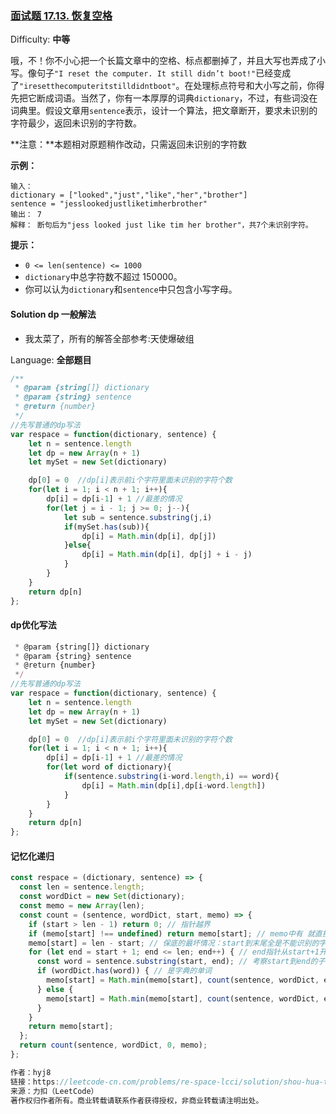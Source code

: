 ### [面试题 17.13\. 恢复空格](https://leetcode-cn.com/problems/re-space-lcci/)

Difficulty: **中等**


哦，不！你不小心把一个长篇文章中的空格、标点都删掉了，并且大写也弄成了小写。像句子`"I reset the computer. It still didn’t boot!"`已经变成了`"iresetthecomputeritstilldidntboot"`。在处理标点符号和大小写之前，你得先把它断成词语。当然了，你有一本厚厚的词典`dictionary`，不过，有些词没在词典里。假设文章用`sentence`表示，设计一个算法，把文章断开，要求未识别的字符最少，返回未识别的字符数。

**注意：**本题相对原题稍作改动，只需返回未识别的字符数

**示例：**

```
输入：
dictionary = ["looked","just","like","her","brother"]
sentence = "jesslookedjustliketimherbrother"
输出： 7
解释： 断句后为"jess looked just like tim her brother"，共7个未识别字符。
```

**提示：**

*   `0 <= len(sentence) <= 1000`
*   `dictionary`中总字符数不超过 150000。
*   你可以认为`dictionary`和`sentence`中只包含小写字母。


#### Solution  dp 一般解法

* 我太菜了，所有的解答全部参考:天使爆破组

Language: **全部题目**

```js
​/**
 * @param {string[]} dictionary
 * @param {string} sentence
 * @return {number}
 */
//先写普通的dp写法
var respace = function(dictionary, sentence) {
    let n = sentence.length
    let dp = new Array(n + 1)
    let mySet = new Set(dictionary)

    dp[0] = 0  //dp[i]表示前i个字符里面未识别的字符个数
    for(let i = 1; i < n + 1; i++){
        dp[i] = dp[i-1] + 1 //最差的情况
        for(let j = i - 1; j >= 0; j--){
            let sub = sentence.substring(j,i)
            if(mySet.has(sub)){
                dp[i] = Math.min(dp[i], dp[j])
            }else{
                dp[i] = Math.min(dp[i], dp[j] + i - j)
            }
        }
    }
    return dp[n]
};
```

#### dp优化写法
```js
 * @param {string[]} dictionary
 * @param {string} sentence
 * @return {number}
 */
//先写普通的dp写法
var respace = function(dictionary, sentence) {
    let n = sentence.length
    let dp = new Array(n + 1)
    let mySet = new Set(dictionary)

    dp[0] = 0  //dp[i]表示前i个字符里面未识别的字符个数
    for(let i = 1; i < n + 1; i++){
        dp[i] = dp[i-1] + 1 //最差的情况
        for(let word of dictionary){
            if(sentence.substring(i-word.length,i) == word){
                dp[i] = Math.min(dp[i],dp[i-word.length])
            }
        }
    }
    return dp[n]
};
```

#### 记忆化递归

```js
const respace = (dictionary, sentence) => {
  const len = sentence.length;
  const wordDict = new Set(dictionary);
  const memo = new Array(len);
  const count = (sentence, wordDict, start, memo) => {
    if (start > len - 1) return 0; // 指针越界
    if (memo[start] !== undefined) return memo[start]; // memo中有 就直接用
    memo[start] = len - start; // 保底的最坏情况：start到末尾全是不能识别的字符
    for (let end = start + 1; end <= len; end++) { // end指针从start+1开始，遍历所有字符
      const word = sentence.substring(start, end); // 考察start到end的子串
      if (wordDict.has(word)) { // 是字典的单词
        memo[start] = Math.min(memo[start], count(sentence, wordDict, end, memo));
      } else {
        memo[start] = Math.min(memo[start], count(sentence, wordDict, end, memo) + word.length);
      }
    }
    return memo[start];
  };
  return count(sentence, wordDict, 0, memo);
};

作者：hyj8
链接：https://leetcode-cn.com/problems/re-space-lcci/solution/shou-hua-tu-jie-dp-si-lu-by-hyj8-2/
来源：力扣（LeetCode）
著作权归作者所有。商业转载请联系作者获得授权，非商业转载请注明出处。
```
